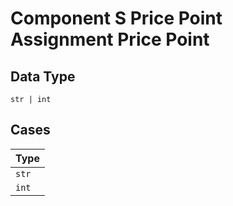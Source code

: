 
# Component S Price Point Assignment Price Point

## Data Type

`str | int`

## Cases

| Type |
|  --- |
| `str` |
| `int` |

